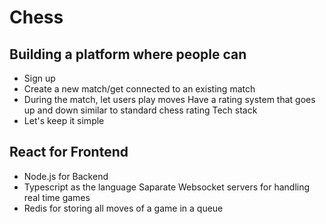 # Chess
## Building a platform where people can

- Sign up
- Create a new match/get connected to an existing match
- During the match, let users play moves
Have a rating system that goes up and down similar to standard chess rating
Tech stack
- Let's keep it simple

## React for Frontend
- Node.js for Backend
- Typescript as the language
Saparate Websocket servers for handling real time games
- Redis for storing all moves of a game in a queue